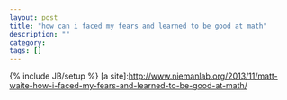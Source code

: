 ```yaml
---
layout: post
title: "how can i faced my fears and learned to be good at math"
description: ""
category: 
tags: []
---
```

{% include JB/setup %}
[a site]:http://www.niemanlab.org/2013/11/matt-waite-how-i-faced-my-fears-and-learned-to-be-good-at-math/
